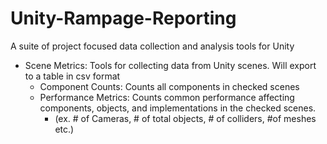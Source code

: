 # Unity-Rampage-Reporting
A suite of project focused data collection and analysis tools for Unity


- Scene Metrics: Tools for collecting data from Unity scenes. Will export to a table in csv format
  - Component Counts: Counts all components in checked scenes
  - Performance Metrics: Counts common performance affecting components, objects, and implementations in the checked scenes.
      - (ex. # of Cameras, # of total objects, # of colliders, #of meshes etc.)
